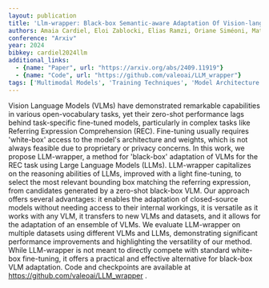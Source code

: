 ```yaml
---
layout: publication
title: 'Llm-wrapper: Black-box Semantic-aware Adaptation Of Vision-language Models For Referring Expression Comprehension'
authors: Amaia Cardiel, Eloi Zablocki, Elias Ramzi, Oriane Siméoni, Matthieu Cord
conference: "Arxiv"
year: 2024
bibkey: cardiel2024llm
additional_links:
  - {name: "Paper", url: "https://arxiv.org/abs/2409.11919"}
  - {name: "Code", url: "https://github.com/valeoai/LLM_wrapper"}
tags: ['Multimodal Models', 'Training Techniques', 'Model Architecture', 'Tools', 'Reinforcement Learning', 'Pretraining Methods', 'Fine-Tuning', 'Has Code']
---
```

Vision Language Models (VLMs) have demonstrated remarkable capabilities in
various open-vocabulary tasks, yet their zero-shot performance lags behind
task-specific fine-tuned models, particularly in complex tasks like Referring
Expression Comprehension (REC). Fine-tuning usually requires 'white-box' access
to the model's architecture and weights, which is not always feasible due to
proprietary or privacy concerns. In this work, we propose LLM-wrapper, a method
for 'black-box' adaptation of VLMs for the REC task using Large Language Models
(LLMs). LLM-wrapper capitalizes on the reasoning abilities of LLMs, improved
with a light fine-tuning, to select the most relevant bounding box matching the
referring expression, from candidates generated by a zero-shot black-box VLM.
Our approach offers several advantages: it enables the adaptation of
closed-source models without needing access to their internal workings, it is
versatile as it works with any VLM, it transfers to new VLMs and datasets, and
it allows for the adaptation of an ensemble of VLMs. We evaluate LLM-wrapper on
multiple datasets using different VLMs and LLMs, demonstrating significant
performance improvements and highlighting the versatility of our method. While
LLM-wrapper is not meant to directly compete with standard white-box
fine-tuning, it offers a practical and effective alternative for black-box VLM
adaptation. Code and checkpoints are available at
https://github.com/valeoai/LLM_wrapper .
